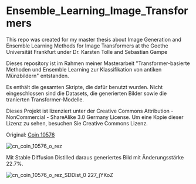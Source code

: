 # Ensemble_Learning_Image_Transformers
This repo was created for my master thesis about Image Generation and Ensemble Learning Methods for Image Transformers at the Goethe Universität Frankfurt under Dr. Karsten Tolle and Sebastian Gampe

Dieses repository ist im Rahmen meiner Masterarbeit "Transformer-basierte Methoden und Ensemble Learning zur Klassifikation von antiken Münzbildern" entstanden.

Es enthält die gesamten Skripte, die dafür benutzt wurden. Nicht eingeschlossen sind die Datasets, die generierten Bilder sowie die tranierten Transformer-Modelle.

Dieses Projekt ist lizenziert unter der Creative Commons Attribution - NonCommercial - ShareAlike 3.0 Germany License.
Um eine Kopie dieser Lizenz zu sehen, besuchen Sie Creative Commons Lizenz.

Original: [Coin 10576](https://www.corpus-nummorum.eu/index.php/coins/10576)

![cn_coin_10576_o_rez](https://github.com/user-attachments/assets/a3c454d3-411d-43df-bcd1-7ffe37af1e30)

Mit Stable Diffusion Distilled daraus generiertes Bild mit Änderungsstärke 22.7%. 

![cn_coin_10576_o_rez_SDDist_0 227_jYKoZ](https://github.com/user-attachments/assets/0a1481de-d6d0-4b66-ac46-9615fe7dd4dd)




